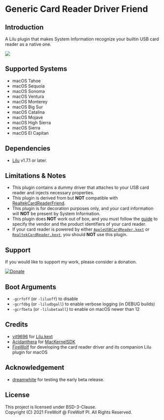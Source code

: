 #  Generic Card Reader Driver Friend

## Introduction

A Lilu plugin that makes System Information recognize your builtin USB card reader as a native one.

![](Assets/Screenshot.png)

## Supported Systems
- macOS Tahoe
- macOS Sequoia
- macOS Sonoma
- macOS Ventura
- macOS Monterey
- macOS Big Sur  
- macOS Catalina  
- macOS Mojave
- macOS High Sierra
- macOS Sierra
- macOS El Capitan

## Dependencies
- [Lilu](https://github.com/acidanthera/Lilu) v1.7.1 or later.

## Limitations & Notes
- This plugin contains a dummy driver that attaches to your USB card reader and injects necessary properties.
- This plugin is derived from but **NOT** compatible with [RealtekCardReaderFriend](https://github.com/0xFireWolf/RealtekCardReaderFriend/).
- This plugin is for decoration purposes only, and your card information will **NOT** be present by System Information.
- This plugin does **NOT** work out of box, and you must follow the [guide](FAQ.md) to specify the vendor and the product identifiers of your card reader.
- If your card reader is powered by either [`AppleUSBCardReader.kext`](file:///System/Library/Extensions/AppleStorageDrivers.kext/Contents/PlugIns/AppleUSBCardReader.kext) or [`RealtekCardReader.kext`](https://github.com/0xFireWolf/RealtekCardReader), you should **NOT** use this plugin.

## Support
If you would like to support my work, please consider a donation.  

[![Donate](https://img.shields.io/badge/Donate-PayPal-green.svg)](https://www.paypal.com/donate/?business=M6AHXMUVSZQTS&no_recurring=0&item_name=Support+Realtek+PCIe+card+deader+driver+for+macOS&currency_code=USD)


## Boot Arguments
- `-gcrfoff` (or `-liluoff`) to disable
- `-gcrfdbg` (or `-liludbgall`) to enable verbose logging (in DEBUG builds)
- `-gcrfbeta` (or `-lilubetaall`) to enable on macOS newer than 12

## Credits
- [vit9696](https://github.com/vit9696) for [Lilu.kext](https://github.com/vit9696/Lilu)
- [Acidanthera](https://github.com/acidanthera) for [MacKernelSDK](https://github.com/acidanthera/MacKernelSDK)
- [FireWolf](https://github.com/0xFireWolf) for developing the card reader driver and its companion Lilu plugin for macOS

## Acknowledgement
- [dreamwhite](https://github.com/dreamwhite) for testing the early beta release.

## License
This project is licensed under BSD-3-Clause.  
Copyright (C) 2021 FireWolf @ FireWolf Pl. All Rights Reserved.
